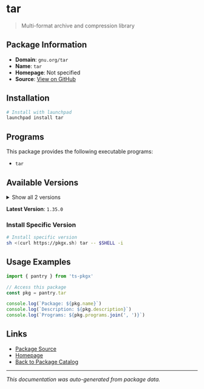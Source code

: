 # tar

> Multi-format archive and compression library

## Package Information

- **Domain**: `gnu.org/tar`
- **Name**: `tar`
- **Homepage**: Not specified
- **Source**: [View on GitHub](https://github.com/pkgxdev/pantry/tree/main/projects/gnu.org/tar/package.yml)

## Installation

```bash
# Install with launchpad
launchpad install tar
```

## Programs

This package provides the following executable programs:

- `tar`

## Available Versions

<details>
<summary>Show all 2 versions</summary>

- `1.35.0`, `1.34.0`

</details>

**Latest Version**: `1.35.0`

### Install Specific Version

```bash
# Install specific version
sh <(curl https://pkgx.sh) tar -- $SHELL -i
```

## Usage Examples

```typescript
import { pantry } from 'ts-pkgx'

// Access this package
const pkg = pantry.tar

console.log(`Package: ${pkg.name}`)
console.log(`Description: ${pkg.description}`)
console.log(`Programs: ${pkg.programs.join(', ')}`)
```

## Links

- [Package Source](https://github.com/pkgxdev/pantry/tree/main/projects/gnu.org/tar/package.yml)
- [Homepage](#)
- [Back to Package Catalog](../../package-catalog.md)

---

*This documentation was auto-generated from package data.*
